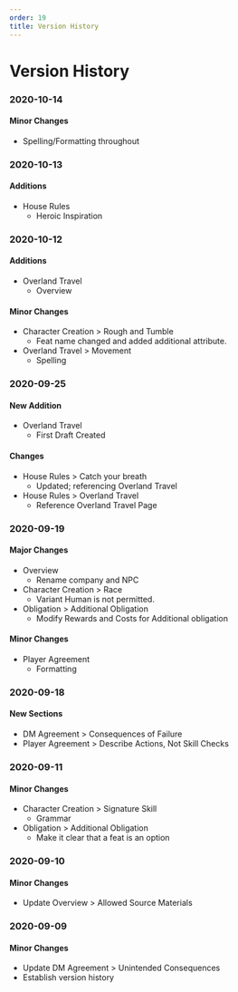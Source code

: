 ```yaml
---
order: 19
title: Version History
---
```


# Version History

### 2020-10-14
#### Minor Changes
* Spelling/Formatting throughout

### 2020-10-13
#### Additions
* House Rules
    * Heroic Inspiration

### 2020-10-12
#### Additions
* Overland Travel
    * Overview

#### Minor Changes
* Character Creation > Rough and Tumble
    * Feat name changed and added additional attribute.
* Overland Travel > Movement
    * Spelling

### 2020-09-25
#### New Addition
* Overland Travel
    * First Draft Created

#### Changes
* House Rules > Catch your breath
    * Updated; referencing Overland Travel
* House Rules > Overland Travel
    * Reference Overland Travel Page

### 2020-09-19
#### Major Changes
* Overview
    * Rename company and NPC
* Character Creation > Race
    * Variant Human is not permitted.
* Obligation > Additional Obligation
    * Modify Rewards and Costs for Additional obligation

#### Minor Changes
* Player Agreement
    * Formatting

### 2020-09-18
#### New Sections
* DM Agreement > Consequences of Failure
* Player Agreement > Describe Actions, Not Skill Checks

### 2020-09-11
#### Minor Changes
* Character Creation > Signature Skill
    * Grammar
* Obligation > Additional Obligation
    * Make it clear that a feat is an option

### 2020-09-10
#### Minor Changes
* Update Overview > Allowed Source Materials

### 2020-09-09
#### Minor Changes
* Update DM Agreement > Unintended Consequences
* Establish version history
